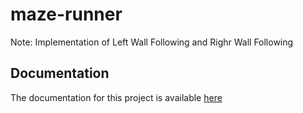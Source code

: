 # maze-runner

Note: Implementation of Left Wall Following and Righr Wall Following 

## Documentation
The documentation for this project is available [here](https://kshitijkarnawat.github.io/maze-runner-documentation/)
